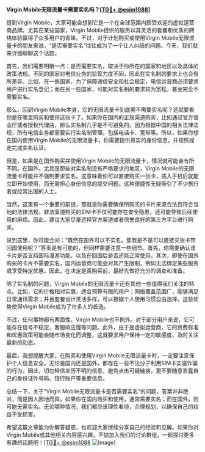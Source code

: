 **Virgin Mobile无限流量卡需要实名吗？[[TG💪+ @esim1088](https://t.me/s/esim1088)]**

提到Virgin Mobile，大家可能会想到它是一个在全球范围内颇受欢迎的虚拟运营商品牌。尤其在某些国家，Virgin Mobile提供的服务以其灵活的套餐和优质的网络体验赢得了众多用户的青睐。不过，对于计划购买或使用Virgin Mobile无限流量卡的朋友来说，“是否需要实名”往往成为了一个让人纠结的问题。今天，我们就来详细聊聊这个话题。

首先，我们需要明确一点：是否需要实名，取决于你所在的国家和地区以及具体的政策法规。不同的国家对电信业务的监管力度不同，因此在实名制的要求上也会有所差异。比如，在一些国家，为了保障通信安全和社会稳定，电信运营商必须要求用户进行实名登记；而在另一些国家，可能对实名制的要求较为宽松，甚至完全不需要实名。

那么，回到Virgin Mobile本身，它的无限流量卡到底需不需要实名呢？这就要看你是在哪里购买和使用这张卡了。如果你在国内的正规渠道购买，比如通过官方营业厅或者授权代理店，那么实名制几乎是不可避免的。因为根据中国的相关法律法规，所有电信业务都需要实行实名制管理，包括电话卡、宽带等。所以，如果你想在国内使用Virgin Mobile的无限流量卡，你需要提供真实的身份信息，并按照规定完成实名认证。

但是，如果是在国外购买并使用Virgin Mobile的无限流量卡，情况就可能会有所不同。在国外，尤其是那些对实名制没有严格要求的地区，Virgin Mobile的无限流量卡可能并不强制要求实名。这意味着你可以直接购买一张卡，插入手机后就能立即开始使用，而无需担心身份信息的提交问题。这种便捷性无疑吸引了不少旅行者或经常出国的人士。

当然，这里有一个重要的前提，那就是你需要确保所购买的卡片来源合法且符合当地的法律法规。非法渠道购买的SIM卡不仅可能存在安全隐患，还可能导致后续使用的麻烦。因此，建议大家尽量选择官方渠道或者信誉良好的第三方平台进行购买。

说到这里，你可能会问：“既然在国外可以不实名，那我是不是可以直接买张卡带回国使用呢？”答案是有可能的，但同样需要注意一些细节。首先，你需要确认该卡片是否支持国际漫游功能，以及在回国后是否还能正常使用。其次，即使在国外购买的卡片不需要实名，国内运营商可能会对其产生限制，例如无法绑定某些服务或享受特定优惠。因此，在决定是否购买前，最好先做好充分的调查和准备。

除了实名制的问题，Virgin Mobile的无限流量卡还有其他一些值得我们关注的特点。比如，它的价格相对实惠，适合预算有限的用户；网络覆盖范围广，能够满足日常通讯需求；并且套餐设计灵活多样，可以根据个人使用习惯自由选择。这些优势使得Virgin Mobile成为了许多人的首选。

不过，任何事物都有两面性，Virgin Mobile也不例外。对于部分用户来说，它可能存在信号不稳定、客服响应慢等问题。此外，由于是虚拟运营商，它的资费标准和优惠政策可能会随市场变化而调整，这就要求用户保持一定的敏感度，及时关注最新的动态。

最后，我想提醒大家，在购买和使用Virgin Mobile无限流量卡时，一定要注意保护个人信息安全。无论是国内还是国外，都存在一些不法分子利用SIM卡实施诈骗的行为。因此，切勿轻信来历不明的信息，避免点击可疑链接，更不要随意泄露自己的身份证件号码、银行账户等重要信息。

总结一下，关于“Virgin Mobile无限流量卡是否需要实名”的问题，答案并非绝对，而是因人因地而异。如果你在国内购买和使用，通常需要实名；而在国外，则可能无需实名。无论哪种情况，我们都应该理性看待，合理规划，以确保自己的权益不受损害。

希望这篇文章能为你解答疑惑，也欢迎大家继续分享自己的经验和见解。如果你对Virgin Mobile或其他相关内容感兴趣，不妨加入我们的讨论群组，一起探讨更多有趣的话题吧！[[TG💪+ @esim1088](https://t.me/s/esim1088) ![Image](https://i.postimg.cc/4NQfJmqS/Snipaste-2025-05-13-00-14-12.png)]